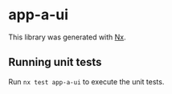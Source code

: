 # app-a-ui

This library was generated with [Nx](https://nx.dev).

## Running unit tests

Run `nx test app-a-ui` to execute the unit tests.
